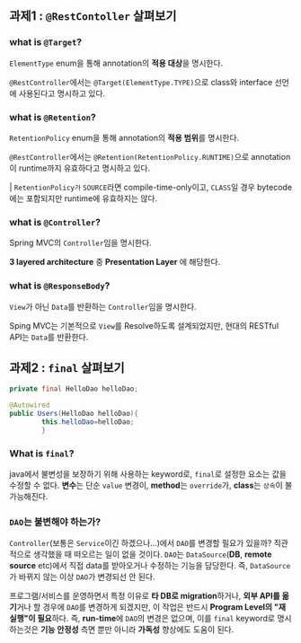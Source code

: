 ## 과제1 : `@RestContoller` 살펴보기

### what is `@Target`?

`ElementType` enum을 통해 annotation의 **적용 대상**을 명시한다.

`@RestController`에서는 `@Target(ElementType.TYPE)`으로 class와 interface 선언에 사용된다고 명시하고 있다.

### what is `@Retention`?

`RetentionPolicy` enum을 통해 annotation의 **적용 범위**를 명시한다.

`@RestController`에서는 `@Retention(RetentionPolicy.RUNTIME)`으로 annotation이 runtime까지 유효하다고 명시하고 있다.

| `RetentionPolicy가` `SOURCE`라면 compile-time-only이고, `CLASS`일 경우 bytecode에는 포함되지만 runtime에 유효하지는 않다.

### what is `@Controller`?

Spring MVC의 `Controller`임을 명시한다.

**3 layered architecture** 중 **Presentation Layer** 에 해당한다.

### what is `@ResponseBody`?

`View`가 아닌 `Data`를 반환하는 `Controller`임을 명시한다.

Sping MVC는 기본적으로 `View`를 Resolve하도록 설계되었지만, 현대의 RESTful API는 `Data`를 반환한다.

## 과제2 : `final` 살펴보기

```java
private final HelloDao helloDao;

@Autowired
public Users(HelloDao helloDao){
        this.helloDao=helloDao;
        }
```

### What is `final`?

java에서 불변성을 보장하기 위해 사용하는 keyword로, `final`로 설정한 요소는 값을 수정할 수 없다.
**변수**는 단순 `value` 변경이, **method**는 `override`가, **class**는 `상속`이 불가능해진다.

### `DAO`는 불변해야 하는가?

`Controller`(보통은 `Service`이긴 하겠으나...)에서 `DAO`를 변경할 필요가 있을까? 직관적으로 생각했을 때 떠오르는 일이 없을 것이다.
`DAO`는 `DataSource`(**DB**, **remote source** etc)에서 직접 data를 받아오거나 수정하는 기능을 담당한다.
즉, `DataSource`가 바뀌지 않는 이상 `DAO`가 변경되선 안 된다.

프로그램/서비스를 운영하면서 특정 이유로 **타 DB로 migration**하거나, **외부 API를 옮기**거나 할 경우에 `DAO`를 변경하게 되겠지만,
이 작업은 반드시 **Program Level의 "재실행"이 필요**하다.
즉, **run-time**에 `DAO`의 변경은 없으며,
이를 `final` keyword로 명시하는것은 **기능 안정성** 측면 뿐만 아니라 **가독성** 향상에도 도움이 된다.